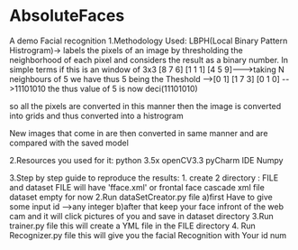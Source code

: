 # AbsoluteFaces
A demo Facial recognition 
1.Methodology Used:
LBPH(Local Binary Pattern Histrogram)-> labels the pixels of an image by thresholding the neighborhood of each pixel and considers the result as a binary number. 
In simple terms if this is an window of 3x3
[8  7   6]                                                                  [1  1   1]
[4  5   9]--->taking N neighbours of 5 we have thus 5 being the Theshold -->[0      1]
[1  7   3]                                                                  [0   1  0]
-->11101010 the thus value of 5 is now deci(11101010)

so all the pixels are converted in this manner
then the image is converted into grids and thus converted into a histrogram

New images that come in are then converted in same manner and are compared with the saved model

2.Resources you used for it:
python 3.5x
openCV3.3
pyCharm IDE
Numpy

3.Step by step guide to reproduce the results:
        1. create 2 directory : FILE and dataset
                                FILE will have 'fface.xml' or frontal face cascade xml file
                                dataset empty for now
        2.Run dataSetCreator.py file
              a)first Have to give some input id -->any integer
              b)after that keep your face infront of the web cam and it will click pictures of you and save in dataset directory
        3.Run trainer.py file
              this will create a YML file in the FILE directory
        4. Run Recognizer.py file
              this will give you the facial Recognition with Your id num
      
 
